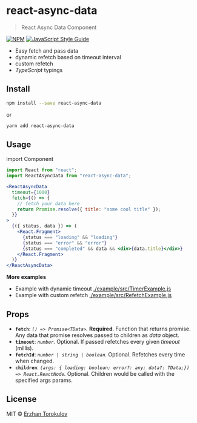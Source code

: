 # react-async-data

> React Async Data Component

[![NPM](https://img.shields.io/npm/v/react-async-data.svg)](https://www.npmjs.com/package/react-async-data) [![JavaScript Style Guide](https://img.shields.io/badge/code_style-standard-brightgreen.svg)](https://standardjs.com)

- Easy fetch and pass data
- dynamic refetch based on timeout interval
- custom refetch
- _TypeScript_ typings

## Install

```bash
npm install --save react-async-data
```

or

```bash
yarn add react-async-data
```

## Usage

import Component

```jsx
import React from "react";
import ReactAsyncData from "react-async-data";
```

```jsx
<ReactAsyncData
  timeout={1000}
  fetch={() => {
    // fetch your data here
    return Promise.resolve({ title: "some cool title" });
  }}
>
  {({ status, data }) => (
    <React.Fragment>
      {status === "loading" && "loading"}
      {status === "error" && "error"}
      {status === "completed" && data && <div>{data.title}</div>}
    </React.Fragment>
  )}
</ReactAsyncData>
```

**More examples**

- Example with dynamic timeout [./example/src/TimerExample.js](example/src/TimerExample.js)
- Example with custom refetch [./example/src/RefetchExample.js](example/src/RefetchExample.js)

## Props

- **`fetch`**: _`() => Promise<TData>`._ **Required**. Function that returns promise. Any data that promise resolves passed to children as _data_ object.
- **`timeout`**: _`number`._ Optional. If passed refetches every given _timeout_ (millis).
- **`fetchId`**: _`number | string | boolean`._ Optional. Refetches every time when changed.
- **`children`**: _`(args: { loading: boolean; error?: any; data?: TData;}) => React.ReactNode`._ Optional. Children would be called with the specified args params.

## License

MIT © [Erzhan Torokulov](https://github.com/erzhtor)
